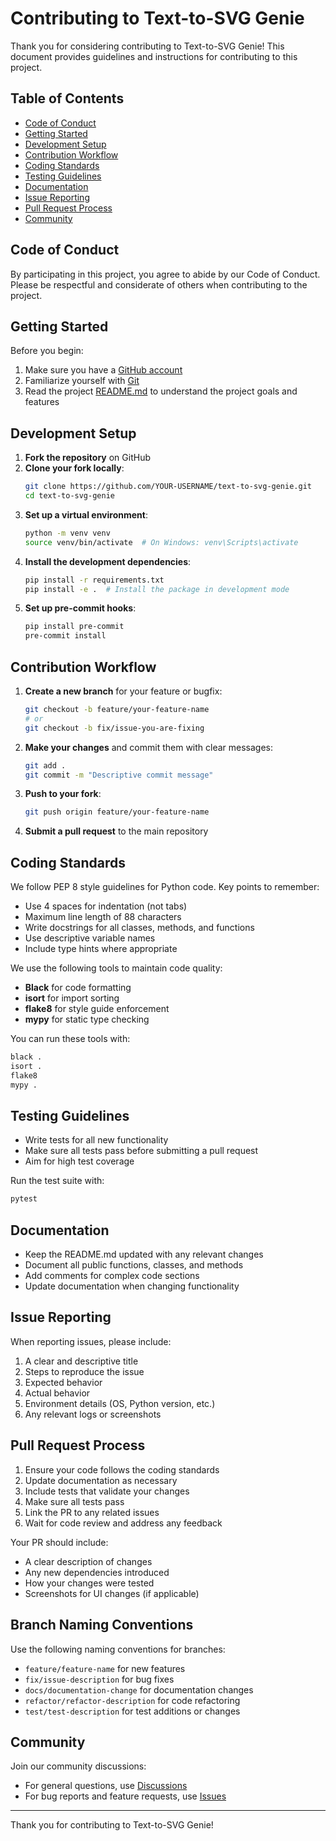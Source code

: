# Contributing to Text-to-SVG Genie

Thank you for considering contributing to Text-to-SVG Genie! This document provides guidelines and instructions for contributing to this project.

## Table of Contents

- [Code of Conduct](#code-of-conduct)
- [Getting Started](#getting-started)
- [Development Setup](#development-setup)
- [Contribution Workflow](#contribution-workflow)
- [Coding Standards](#coding-standards)
- [Testing Guidelines](#testing-guidelines)
- [Documentation](#documentation)
- [Issue Reporting](#issue-reporting)
- [Pull Request Process](#pull-request-process)
- [Community](#community)

## Code of Conduct

By participating in this project, you agree to abide by our Code of Conduct. Please be respectful and considerate of others when contributing to the project.

## Getting Started

Before you begin:

1. Make sure you have a [GitHub account](https://github.com/signup)
2. Familiarize yourself with [Git](https://git-scm.com/)
3. Read the project [README.md](README.md) to understand the project goals and features

## Development Setup

1. **Fork the repository** on GitHub
2. **Clone your fork locally**:
   ```bash
   git clone https://github.com/YOUR-USERNAME/text-to-svg-genie.git
   cd text-to-svg-genie
   ```
3. **Set up a virtual environment**:
   ```bash
   python -m venv venv
   source venv/bin/activate  # On Windows: venv\Scripts\activate
   ```
4. **Install the development dependencies**:
   ```bash
   pip install -r requirements.txt
   pip install -e .  # Install the package in development mode
   ```
5. **Set up pre-commit hooks**:
   ```bash
   pip install pre-commit
   pre-commit install
   ```

## Contribution Workflow

1. **Create a new branch** for your feature or bugfix:
   ```bash
   git checkout -b feature/your-feature-name
   # or
   git checkout -b fix/issue-you-are-fixing
   ```
2. **Make your changes** and commit them with clear messages:
   ```bash
   git add .
   git commit -m "Descriptive commit message"
   ```
3. **Push to your fork**:
   ```bash
   git push origin feature/your-feature-name
   ```
4. **Submit a pull request** to the main repository

## Coding Standards

We follow PEP 8 style guidelines for Python code. Key points to remember:

- Use 4 spaces for indentation (not tabs)
- Maximum line length of 88 characters
- Write docstrings for all classes, methods, and functions
- Use descriptive variable names
- Include type hints where appropriate

We use the following tools to maintain code quality:

- **Black** for code formatting
- **isort** for import sorting
- **flake8** for style guide enforcement
- **mypy** for static type checking

You can run these tools with:

```bash
black .
isort .
flake8
mypy .
```

## Testing Guidelines

- Write tests for all new functionality
- Make sure all tests pass before submitting a pull request
- Aim for high test coverage

Run the test suite with:

```bash
pytest
```

## Documentation

- Keep the README.md updated with any relevant changes
- Document all public functions, classes, and methods
- Add comments for complex code sections
- Update documentation when changing functionality

## Issue Reporting

When reporting issues, please include:

1. A clear and descriptive title
2. Steps to reproduce the issue
3. Expected behavior
4. Actual behavior
5. Environment details (OS, Python version, etc.)
6. Any relevant logs or screenshots

## Pull Request Process

1. Ensure your code follows the coding standards
2. Update documentation as necessary
3. Include tests that validate your changes
4. Make sure all tests pass
5. Link the PR to any related issues
6. Wait for code review and address any feedback

Your PR should include:
- A clear description of changes
- Any new dependencies introduced
- How your changes were tested
- Screenshots for UI changes (if applicable)

## Branch Naming Conventions

Use the following naming conventions for branches:

- `feature/feature-name` for new features
- `fix/issue-description` for bug fixes
- `docs/documentation-change` for documentation changes
- `refactor/refactor-description` for code refactoring
- `test/test-description` for test additions or changes

## Community

Join our community discussions:

- For general questions, use [Discussions](https://github.com/yourusername/text-to-svg-genie/discussions)
- For bug reports and feature requests, use [Issues](https://github.com/yourusername/text-to-svg-genie/issues)

---

Thank you for contributing to Text-to-SVG Genie!
